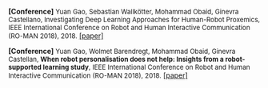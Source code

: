 **[Conference]**<font size="2"> Yuan Gao, Sebastian Wallkötter, Mohammad Obaid, Ginevra Castellano, Investigating Deep Learning Approaches for Human-Robot Proxemics, IEEE International Conference on Robot and Human Interactive Communication (RO-MAN 2018), 2018. </font> [[paper]](papers/investigating-deep-learning-approaches.pdf)

**[Conference]**<font size="2"> Yuan Gao, Wolmet Barendregt, Mohammad Obaid, Ginevra Castellan, <b>When robot personalisation does not help: Insights from a robot-supported learning study</b>, IEEE International Conference on Robot and Human Interactive Communication (RO-MAN 2018), 2018.</font> [[paper]](papers/when-robot-does-not-help.pdf)

